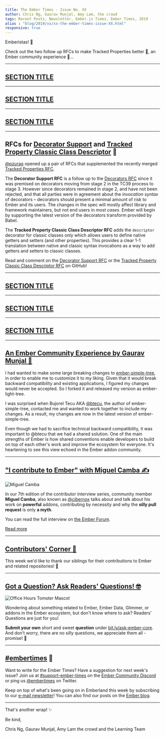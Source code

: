 ```yaml
---
title: The Ember Times - Issue No. XX
author: Chris Ng, Gaurav Munjal, Amy Lam, the crowd
tags: Recent Posts, Newsletter, Ember.js Times, Ember Times, 2019
alias : "blog/2019/xx/xx-the-ember-times-issue-XX.html"
responsive: true
---
```


<SAYING-HELLO-IN-YOUR-FAVORITE-LANGUAGE> Emberistas! 🐹

<SOME-INTRO-HERE-TO-KEEP-THEM-SUBSCRIBERS-READING>

Check out the two follow up RFCs to make Tracked Properties better  👣, an Ember community experience 🤝...

---

## [SECTION TITLE](#section-url)


---

## [SECTION TITLE](#section-url)


---

## [SECTION TITLE](#section-url)


---

## RFCs for [Decorator Support](https://github.com/emberjs/rfcs/pull/440) and [Tracked Property Classic Class Descriptor](https://github.com/emberjs/rfcs/pull/442) 👣

[@pzuraq](https://github.com/pzuraq) opened up a pair of RFCs that supplemented the recently merged [Tracked Properties RFC](https://github.com/emberjs/rfcs/pull/410).

The **Decorator Support RFC** is a follow up to the [Decorators RFC](https://github.com/emberjs/rfcs/blob/master/text/0408-decorators.md) since it was premised on decorators moving from stage 2 in the TC39 process to stage 3. However since decorators remained in stage 2, and have not been rejected, and that all parties were in agreement about the *invocation syntax* of decorators – decorators should present a minimal amount of risk to Ember and its users. The changes in the spec will mostly affect library and framework maintainers, but not end users in *most cases*. Ember will begin by supporting the latest version of the decorators transform provided by Babel.

The **Tracked Property Classic Class Descriptor RFC** adds the `descriptor` decorator for classic classes only which allows users to define native getters and setters (and other properties). This provides a clear 1-1 translation between native and classic syntax invocations as a way to add getters and setters to classic classes.

Read and comment on the [Decorator Support RFC](https://github.com/emberjs/rfcs/pull/440) or the [Tracked Property Classic Class Descriptor RFC](https://github.com/emberjs/rfcs/pull/442) on GitHub!

---

## [SECTION TITLE](#section-url)


---

## [SECTION TITLE](#section-url)


---

## [SECTION TITLE](#section-url)


---

## [An Ember Community Experience by Gaurav Munjal 💛](https://twitter.com/gaurav9576/status/1098298137507217408)

I had wanted to make some large breaking changes to [ember-simple-tree](https://github.com/btecu/ember-simple-tree),
in order to enable me to customize it to my liking. Given that it would break backward compatibility and existing applications, I figured my changes would never be accepted. So I forked it and released my version as ember-light-tree.

I was surprised when Bujorel Tecu AKA [@btecu](https://github.com/btecu), the author of ember-simple-tree,
contacted me and wanted to work together to include my changes. As a result, my changes are now in the latest version of
ember-simple-tree. 

Even though we had to sacrifice technical backward compatibility, it was important to @btecu that we had a shared solution. One of the main strengths of Ember is how shared conventions enable developers to build on top of each other's work and improve the ecosystem for everyone. It's heartening to see this view echoed in the Ember addon community. 

---

## ["I contribute to Ember" with Miguel Camba ✍️](https://discuss.emberjs.com/t/i-contribute-to-ember-with-miguel-camba/16193)

<div class="float-right padded portrait-frame">
  <img alt="Miguel Camba" title="Miguel Camba - Contributor to Ember" src="/images/blog/emberjstimes/miguelcamba.jpeg" />
</div>

In our 7th edition of the contributor interview series, community member **Miguel Camba**, also known as [@cibernox](https://github.com/cibernox) talks about and talk about his work on **powerful** addons, contributing by necessity and why the **silly pull request** is only **a myth**.

You can read the full interview on [the Ember Forum](https://discuss.emberjs.com/t/i-contribute-to-ember-with-miguel-camba/16193).

<a class="ember-button ember-button--centered" href="https://discuss.emberjs.com/t/i-contribute-to-ember-with-miguel-camba/16193">Read more</a>

---


## [Contributors' Corner 👏](https://guides.emberjs.com/release/contributing/repositories/)

<p>This week we'd like to thank our siblings for their contributions to Ember and related repositories! 💖</p>

---

## [Got a Question? Ask Readers' Questions! 🤓](https://docs.google.com/forms/d/e/1FAIpQLScqu7Lw_9cIkRtAiXKitgkAo4xX_pV1pdCfMJgIr6Py1V-9Og/viewform)

<div class="blog-row">
  <img class="float-right small transparent padded" alt="Office Hours Tomster Mascot" title="Readers' Questions" src="/images/tomsters/officehours.png" />

  <p>Wondering about something related to Ember, Ember Data, Glimmer, or addons in the Ember ecosystem, but don't know where to ask? Readers’ Questions are just for you!</p>

<p><strong>Submit your own</strong> short and sweet <strong>question</strong> under <a href="https://bit.ly/ask-ember-core" target="rq">bit.ly/ask-ember-core</a>. And don’t worry, there are no silly questions, we appreciate them all - promise! 🤞</p>

</div>

---

## [#embertimes](https://emberjs.com/blog/tags/newsletter.html) 📰

Want to write for the Ember Times? Have a suggestion for next week's issue? Join us at [#support-ember-times](https://discordapp.com/channels/480462759797063690/485450546887786506) on the [Ember Community Discord](https://discordapp.com/invite/zT3asNS) or ping us [@embertimes](https://twitter.com/embertimes) on Twitter.

Keep on top of what's been going on in Emberland this week by subscribing to our [e-mail newsletter](https://the-emberjs-times.ongoodbits.com/)! You can also find our posts on the [Ember blog](https://emberjs.com/blog/tags/newsletter.html).

---


That's another wrap! ✨

Be kind,

Chris Ng, Gaurav Munjal, Amy Lam the crowd and the Learning Team
